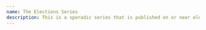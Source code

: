 ```yaml
---
name: The Elections Series
description: This is a sporadic series that is published on or near elections in Ecuador, in which we explore various aspects of Ecuador's election systems and data.
---
```

